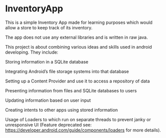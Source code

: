 # InventoryApp
This is a simple Inventory App made for learning purposes which would allow a store to keep track of its inventory.  

The app does not use any external libraries and is written in raw java.  

This project is about combining various ideas and skills used in android developing. They include: 

Storing information in a SQLite database 

Integrating Android’s file storage systems into that database 

Setting up a Content Provider and use it to access a repository of data  

Presenting information from files and SQLite databases to users 

Updating information based on user input 

Creating intents to other apps using stored information 

Usage of Loaders to which run on separate threads to prevent janky or unresponsive UI (Feature deprecated see: https://developer.android.com/guide/components/loaders for more details).
